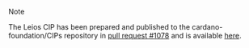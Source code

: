 > [!NOTE]
> The Leios CIP has been prepared and published to the cardano-foundation/CIPs repository in [pull request #1078](https://github.com/cardano-foundation/CIPs/pull/1078) and is available [here](https://github.com/cardano-scaling/CIPs/blob/leios/CIP-%3F%3F%3F%3F/README.md).
